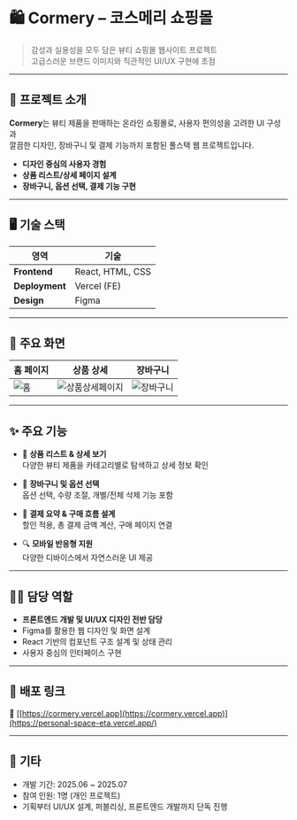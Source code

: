 # 🛍️ Cormery – 코스메리 쇼핑몰

> 감성과 실용성을 모두 담은 뷰티 쇼핑몰 웹사이트 프로젝트  
> 고급스러운 브랜드 이미지와 직관적인 UI/UX 구현에 초점

---

## 📌 프로젝트 소개

**Cormery**는 뷰티 제품을 판매하는 온라인 쇼핑몰로, 사용자 편의성을 고려한 UI 구성과  
깔끔한 디자인, 장바구니 및 결제 기능까지 포함된 풀스택 웹 프로젝트입니다.

- **디자인 중심의 사용자 경험**
- **상품 리스트/상세 페이지 설계**
- **장바구니, 옵션 선택, 결제 기능 구현**

---

## 🖥️ 기술 스택

| 영역 | 기술 |
|------|------|
| **Frontend** | React, HTML, CSS |
| **Deployment** | Vercel (FE) |
| **Design** | Figma |

---

## 🎨 주요 화면

| 홈 페이지 | 상품 상세 | 장바구니 |
|----------|-----------|---------|
| ![홈](.public/readme/1.png) | ![상품상세페이지](.public/readme/2.png) | ![장바구니](.public/readme/3.png) |
 

---

## ✨ 주요 기능

- 💄 **상품 리스트 & 상세 보기**  
  다양한 뷰티 제품을 카테고리별로 탐색하고 상세 정보 확인

- 🛒 **장바구니 및 옵션 선택**  
  옵션 선택, 수량 조절, 개별/전체 삭제 기능 포함

- 🧾 **결제 요약 & 구매 흐름 설계**  
  할인 적용, 총 결제 금액 계산, 구매 페이지 연결

- 🔍 **모바일 반응형 지원**  
  다양한 디바이스에서 자연스러운 UI 제공

---

## 👩‍💻 담당 역할

- **프론트엔드 개발 및 UI/UX 디자인 전반 담당**
- Figma를 활용한 웹 디자인 및 화면 설계
- React 기반의 컴포넌트 구조 설계 및 상태 관리
- 사용자 중심의 인터페이스 구현

---

## 🚀 배포 링크

🔗 [[https://cormery.vercel.app](https://cormery.vercel.app)](https://personal-space-eta.vercel.app/)

---

## 📝 기타

- 개발 기간: 2025.06 ~ 2025.07  
- 참여 인원: 1명 (개인 프로젝트)  
- 기획부터 UI/UX 설계, 퍼블리싱, 프론트엔드 개발까지 단독 진행

